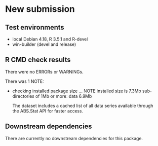 # New submission

## Test environments
* local Debian 4.18, R 3.5.1 and R-devel
* win-builder (devel and release)


## R CMD check results
There were no ERRORs or WARNINGs.

There was 1 NOTE:

* checking installed package size ... NOTE
    installed size is  7.3Mb
    sub-directories of 1Mb or more:
      data   6.9Mb

  The dataset includes a cached list of all data series available
  through the ABS.Stat API for faster access.


## Downstream dependencies

There are currently no downstream dependencies for this package.
